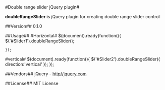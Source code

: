 #Double range slider jQuery plugin#

**doubleRangeSlider** is jQuery plugin for creating double range slider control

##Version##
0.1.0

##Usage##
#Horizontal#
	 $(document).ready(function(){
   		$('#Slider1').doubleRangeSlider();
   		
    });
 #vertical#
 	 $(document).ready(function(){
 		$('#Slider2').doubleRangeSlider({
   			direction:'vertical'
   		});
   	});

##Vendors##
jQuery - [http//jquery.com](http//jquery.com)

##License##
MIT License